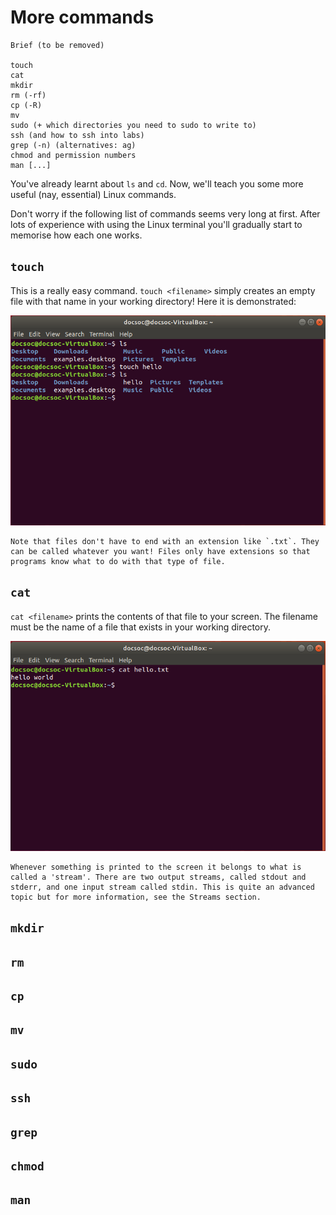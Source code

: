 # More commands

```
Brief (to be removed)

touch
cat
mkdir
rm (-rf)
cp (-R)
mv
sudo (+ which directories you need to sudo to write to)
ssh (and how to ssh into labs)
grep (-n) (alternatives: ag)
chmod and permission numbers
man [...]
```

You've already learnt about `ls` and `cd`. Now, we'll teach you some more useful (nay, essential) Linux commands.

Don't worry if the following list of commands seems very long at first. After lots of experience with using the Linux terminal you'll gradually start to memorise how each one works.

## `touch`

This is a really easy command. `touch <filename>` simply creates an empty file with that name in your working directory! Here it is demonstrated:

![touch](assets/commands/touch.png "touch")

```
Note that files don't have to end with an extension like `.txt`. They can be called whatever you want! Files only have extensions so that programs know what to do with that type of file.
```

## `cat`

`cat <filename>` prints the contents of that file to your screen. The filename must be the name of a file that exists in your working directory.

![cat](assets/commands/cat.png "cat")

```
Whenever something is printed to the screen it belongs to what is called a 'stream'. There are two output streams, called stdout and stderr, and one input stream called stdin. This is quite an advanced topic but for more information, see the Streams section.
```

## `mkdir`

## `rm`

## `cp`

## `mv`

## `sudo`

## `ssh`

## `grep`

## `chmod`

## `man`
